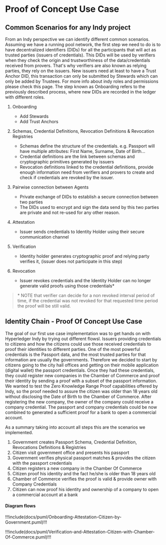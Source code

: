 # Proof of Concept Use Case

## Common Scenarios for any Indy project

From an Indy perspective we can identify different common scenarios. Assuming we have a running pool network, the first 
step we need to do is to have decentralized identifiers (DIDs) for all the participants that will act as trusted parties
(issuers of credentials). This DIDs will be used by verifiers when they check the origin and trustworthiness of the 
data/credentials received from provers. That's why verifiers are also known as relying parties, they rely on the issuers.
New issuers need at least to have a Trust Anchor DID, this transaction can only be submitted by Stewards which can only 
be added by Trustees. For more info about indy roles and permissions please check this page. The step known as Onboarding
refers to the previously described process, where new DIDs are recorded in the ledger with different roles.

1. Onboarding    
    * Add Stewards
    * Add Trust Anchors
    
1. Schemas, Credential Definitions, Revocation Definitions & Revocation Registries
   * Schemas define the structure of the credentials. 
    e.g. Passport will have multiple attributes: First Name, Surname, Date of Birth...
   * Credential definitions are the link between schemas and cryptographic primitives generated by issuers
   * Revocation definitions linked to the credential definitions, provide enough information need from verifiers and 
   provers to create and check if credentials are revoked by the issuer.

1. Pairwise connection between Agents
    * Private exchange of DIDs to establish a secure connection between two parties
    * The DIDs used to encrypt and sign the data send by this two parties are private and not re-used for any other reason.
    
1. Attestation
    * Issuer sends credentials to Identity Holder using their secure communication channel

1. Verification
    * Identity holder generates cryptographic proof and relying party verifies it, (issuer does not participate in this step)

1. Revocation
    * Issuer revokes credentials and the Identity Holder can no longer generate valid proofs using those credentials*
    
> \* NOTE that verifier can decide for a non revoked interval period of time, if the credential was not revoked for that
requested time period the proof will be still valid.
    

## Identity Chain - Proof Of Concept Use Case

The goal of our first use case implementation was to get hands on with Hyperledger Indy by trying out different flowsl. 
Issuers providing credentials to citizens and how the citizens could use those received credentials to proof their 
identities to different parties. One of the most powerful credentials is the Passport data, and the most trusted parties 
for that information are usually the governments. Therefore we decided to start by citizens going to the city hall offices and getting on their
mobile application (digital wallet) the passport credentials. Once they had these credentials, they could register new
companies in the Chamber of Commerce and proof their identity by sending a proof with a subset of the passport information.
We wanted to test the Zero Knowledge Range Proof capabilities offered by Indy, so the proof needed to assure the citizen
was older than 18 years old without disclosing the Date of Birth to the Chamber of Commerce. After registering the new 
company, the owner of the company could receive a company credential. The passport and company credentials could be now
combined to generated a sufficient proof for a bank to open a commercial account.

As a summary taking into account all steps this are the scenarios we implemented.

1. Government creates Passport Schema, Credential Definition, Revocations Definitions & Registries
1. Citizen visit government office and presents his passport
1. Government verifies physical passport matches & provides the citizen with the passport credentials
1. Citizen registers a new company in the Chamber Of Commerce
1. Citizen proof his identity and the fact he/she is older than 18 years old
1. Chamber of Commerce verifies the proof is valid & provide owner with Company Credentials
1. Citizen can now proof his identity and ownership of a company to open a commercial account at a bank

#### Diagram flows

!!!include(docs/puml/Onboarding-Attestation-Citizen-by-Government.puml)!!!

!!!include(docs/puml/Verification-and-Attestation-Citizen-with-Chamber-Of-Commerce.puml)!!!

